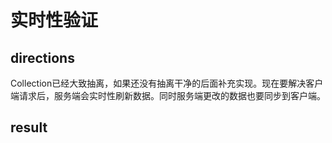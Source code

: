实时性验证
=====

##  directions

Collection已经大致抽离，如果还没有抽离干净的后面补充实现。现在要解决客户端请求后，服务端会实时性刷新数据。同时服务端更改的数据也要同步到客户端。


##  result
